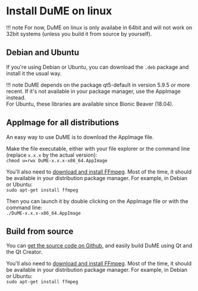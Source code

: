 # Install DuME on linux

!!! note
    For now, DuME on linux is only availabe in 64bit and will not work on 32bit systems (unless you build it from source by yourself).

## Debian and Ubuntu

If you're using Debian or Ubuntu, you can download the `.deb` package and install it the usual way.

!!! note
    DuME depends on the package qt5-default in version 5.9.5 or more recent. If it's not available in your package manager, use the AppImage instead.  
    For Ubuntu, these libraries are available since Bionic Beaver (18.04).

## AppImage for all distributions

An easy way to use DuME is to download the AppImage file.

Make the file executable, either with your file explorer or the command line (replace `x.x.x` by the actual version):  
`chmod u=rwx DuME-x.x.x-x86_64.AppImage`

You'll also need to [download and install FFmpeg](https://ffmpeg.org/download.html#build-linux). Most of the time, it should be available in your distribution package manager. For example, in Debian or Ubuntu:  
`sudo apt-get install ffmpeg`

Then you can launch it by double clicking on the AppImage file or with the command line:  
`./DuME-x.x.x-x86_64.AppImage`

## Build from source

You can [get the source code on Github](https://github.com/Rainbox-dev/DuME), and easily build DuME using Qt and the Qt Creator.

You'll also need to [download and install FFmpeg](https://ffmpeg.org/download.html#build-linux). Most of the time, it should be available in your distribution package manager. For example, in Debian or Ubuntu:  
`sudo apt-get install ffmpeg`
